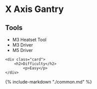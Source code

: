 # X Axis Gantry

<div class="grid">
    <div class="card">
        <h2>Tools</h2>
            <ul>
                <li>M3 Heatset Tool</li> <!-- TODO do we want to call out that it's not included? -->
                <li>M3 Driver</li> <!-- first seen slide 89  -->
                <li>M5 Driver</li> <!-- first seen slide 87 -->
            </ul>
    </div>

    <div class="card">
        <h2>Difficulty</h2>
            <p>Easy</p>
    </div>
</div>

{%
   include-markdown "./common.md"
%}

<script>
  queueRenderPage(119);
</script>